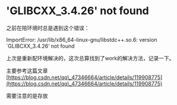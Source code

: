 # 'GLIBCXX\_3.4.26' not found

之前在陪环境时总是遇到这个错误：

ImportError: /usr/lib/x86\_64-linux-gnu/libstdc++.so.6: version \`GLIBCXX\_3.4.26‘ not found

上次是重新配环境解决的，这次总算找到了work的解决方法，记录一下。

主要参考这篇文章[https://blog.csdn.net/qq\_47346664/article/details/119908775](https://blog.csdn.net/qq\_47346664/article/details/119908775)

需要注意的是存放





